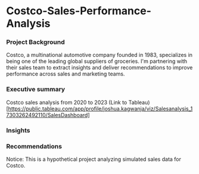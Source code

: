 # Costco-Sales-Performance-Analysis

### Project Background 
Costco, a multinational automotive company founded in 1983, specializes in being one of the leading global suppliers of groceries. I'm partnering with their sales team to extract insights and deliver recommendations to improve performance across sales and marketing teams.

### Executive summary
Costco sales analysis from 2020 to 2023
(Link to Tableau)[https://public.tableau.com/app/profile/joshua.kagwanja/viz/Salesanalysis_17303262492110/SalesDashboard]
### Insights

### Recommendations


Notice: This is a hypothetical project analyzing simulated sales data for Costco.
